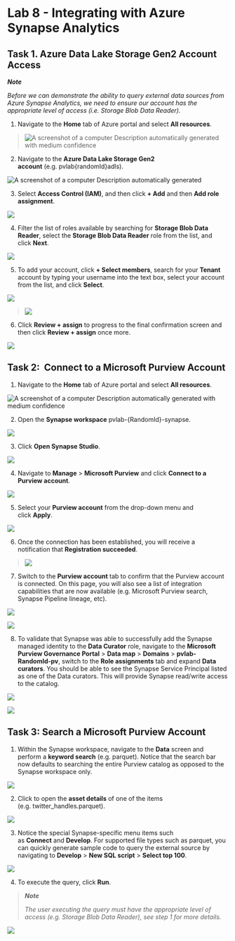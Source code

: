 # Lab 8 - Integrating with Azure Synapse Analytics

## Task 1. Azure Data Lake Storage Gen2 Account Access

***Note***

*Before we can demonstrate the ability to query external data sources
from Azure Synapse Analytics, we need to ensure our account has the
appropriate level of access (i.e. Storage Blob Data Reader).*

1.  Navigate to the **Home** tab of Azure portal and select **All
    resources**.

> ![A screenshot of a computer Description automatically generated with
> medium confidence](./media/image1.png)

2.  Navigate to the **Azure Data Lake Storage Gen2
    account** (e.g. pvlab{randomId}adls).

![A screenshot of a computer Description automatically
generated](./media/image2.png)

3.  Select **Access Control (IAM)**, and then click **+ Add** and then
    **Add role assignment**.

![](./media/image3.png)

4.  Filter the list of roles available by searching for **Storage Blob
    Data Reader**, select the **Storage Blob Data Reader** role from the
    list, and click **Next**.

![](./media/image4.png)

5.  To add your account, click **+ Select members**, search for your
    **Tenant** account by typing your username into the text box, select
    your account from the list, and click **Select**.

![](./media/image5.png)

> ![](./media/image6.png)

6.  Click **Review + assign** to progress to the final confirmation
    screen and then click **Review + assign** once more.

![](./media/image7.png)

## Task 2:  Connect to a Microsoft Purview Account

1.  Navigate to the **Home** tab of Azure portal and select **All
    resources**.

![A screenshot of a computer Description automatically generated with
medium confidence](./media/image1.png)

2.  Open the **Synapse workspace** pvlab-{RandomId}-synapse.

![](./media/image8.png)

3.  Click **Open Synapse Studio**.

![](./media/image9.png)

4.  Navigate to **Manage** \> **Microsoft Purview** and click **Connect
    to a Purview account**.

![](./media/image10.png)

5.  Select your **Purview account** from the drop-down menu and
    click **Apply**.

![](./media/image11.png)

6.  Once the connection has been established, you will receive a
    notification that **Registration succeeded**.

> ![](./media/image12.png)

7.  Switch to the **Purview account** tab to confirm that the Purview
    account is connected. On this page, you will also see a list of
    integration capabilities that are now available (e.g. Microsoft
    Purview search, Synapse Pipeline lineage, etc).

![](./media/image13.png)

![](./media/image14.png)

8.  To validate that Synapse was able to successfully add the Synapse
    managed identity to the **Data Curator** role, navigate to
    the **Microsoft Purview Governance Portal** \> **Data
    map** \> **Domains** \> **pvlab-RandomId-pv**, switch to the **Role
    assignments** tab and expand **Data curators**. You should be able
    to see the Synapse Service Principal listed as one of the Data
    curators. This will provide Synapse read/write access to the
    catalog.

![](./media/image15.png)

![](./media/image16.png)

## Task 3: Search a Microsoft Purview Account

1.  Within the Synapse workspace, navigate to the **Data** screen and
    perform a **keyword search** (e.g. parquet). Notice that the search
    bar now defaults to searching the entire Purview catalog as opposed
    to the Synapse workspace only.

![](./media/image17.png)

2.  Click to open the **asset details** of one of the items
    (e.g. twitter_handles.parquet).

![](./media/image18.png)

3.  Notice the special Synapse-specific menu items such
    as **Connect** and **Develop**. For supported file types such as
    parquet, you can quickly generate sample code to query the external
    source by navigating to **Develop** \> **New SQL
    script** \> **Select top 100**.

![](./media/image19.png)

4.  To execute the query, click **Run**.

> ***Note***
>
> *The user executing the query must have the appropriate level of
> access (e.g. Storage Blob Data Reader), see step 1 for more details.*

![](./media/image20.png)
